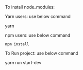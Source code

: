 

To install node_modules:

Yarn users: use below command

 yarn

npm users: use below command

	npm install

To Run project:  use below command

yarn run start-dev